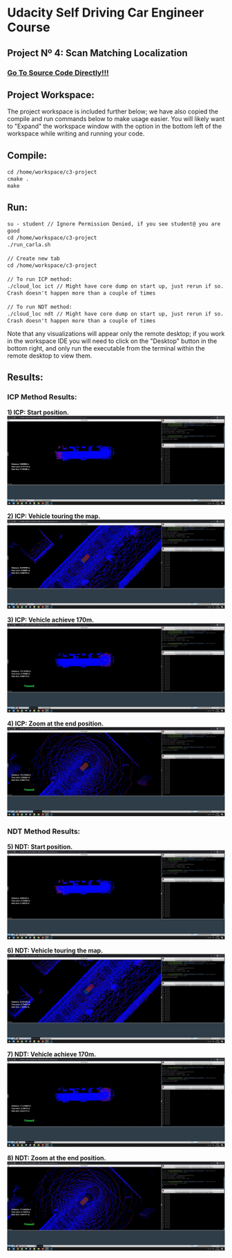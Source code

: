 # **Udacity Self Driving Car Engineer Course**

## **Project Nº 4: Scan Matching Localization**

### [Go To Source Code Directly!!!](https://github.com/HomeBrain-ARG/SDCE_Scan-Matching-Localization/tree/main/01_Source_Code)

## **Project Workspace:** <br />
The project workspace is included further below; we have also copied the compile and run commands below to make usage easier. You will likely want to "Expand" the workspace window with the option in the bottom left of the workspace while writing and running your code.<br />

## **Compile:** <br />
```
cd /home/workspace/c3-project
cmake .
make
```

## **Run:** <br />
```
su - student // Ignore Permission Denied, if you see student@ you are good
cd /home/workspace/c3-project
./run_carla.sh

// Create new tab
cd /home/workspace/c3-project

// To run ICP method:
./cloud_loc ict // Might have core dump on start up, just rerun if so. Crash doesn't happen more than a couple of times

// To run NDT method:
./cloud_loc ndt // Might have core dump on start up, just rerun if so. Crash doesn't happen more than a couple of times

```

Note that any visualizations will appear only the remote desktop; if you work in the workspace IDE you will need to click on the "Desktop" button in the bottom right, and only run the executable from the terminal within the remote desktop to view them.<br />

## **Results:**
### **ICP Method Results:**

**1) ICP: Start position.**<br />
![alt text](https://github.com/HomeBrain-ARG/SDCE_Scan-Matching-Localization/blob/main/00_Img/01_ICP.JPG)<br />

**2) ICP: Vehicle touring the map.**<br />
![alt text](https://github.com/HomeBrain-ARG/SDCE_Scan-Matching-Localization/blob/main/00_Img/02_ICP.JPG)<br />

**3) ICP: Vehicle achieve 170m.**<br />
![alt text](https://github.com/HomeBrain-ARG/SDCE_Scan-Matching-Localization/blob/main/00_Img/03_ICP_End.JPG)<br />

**4) ICP: Zoom at the end position.**<br />
![alt text](https://github.com/HomeBrain-ARG/SDCE_Scan-Matching-Localization/blob/main/00_Img/04_ICP_End_Zoom.JPG)<br />

### **NDT Method Results:**

**5) NDT: Start position.**<br />
![alt text](https://github.com/HomeBrain-ARG/SDCE_Scan-Matching-Localization/blob/main/00_Img/01_NDT.JPG)<br />

**6) NDT: Vehicle touring the map.**<br />
![alt text](https://github.com/HomeBrain-ARG/SDCE_Scan-Matching-Localization/blob/main/00_Img/02_NDT.JPG)<br />

**7) NDT: Vehicle achieve 170m.**<br />
![alt text](https://github.com/HomeBrain-ARG/SDCE_Scan-Matching-Localization/blob/main/00_Img/03_NDT_End.JPG)<br />

**8) NDT: Zoom at the end position.**<br />
![alt text](https://github.com/HomeBrain-ARG/SDCE_Scan-Matching-Localization/blob/main/00_Img/04_NDT_End_Zoom.JPG)<br />



